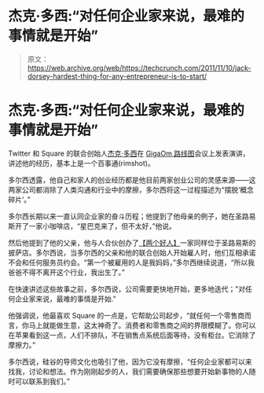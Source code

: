 # 杰克·多西:“对任何企业家来说，最难的事情就是开始”

> 原文：<https://web.archive.org/web/https://techcrunch.com/2011/11/10/jack-dorsey-hardest-thing-for-any-entrepreneur-is-to-start/>

# 杰克·多西:“对任何企业家来说，最难的事情就是开始”

Twitter 和 Square 的联合创始人[杰克·多西](https://web.archive.org/web/20230203092317/http://www.twitter.com/jack)在 [GigaOm 路线图](https://web.archive.org/web/20230203092317/http://event.gigaom.com/gigaomroadmap/schedule/)会议上发表演讲，讲述他的经历，基本上是一个百事通(rimshot)。

多尔西透露，他自己和家人的创业经历都是他目前两家创业公司的灵感来源——这两家公司都消除了人类沟通和行业中的摩擦，多尔西将这一过程描述为“摆脱‘概念碎片’。”

多尔西长期以来一直认同企业家的奋斗历程；他提到了他母亲的例子，她在圣路易斯开了一家小咖啡店，“星巴克来了，但不太好，”他说。

然后他提到了他的父亲，他与人合伙创办了[【两个好人】](https://web.archive.org/web/20230203092317/http://www.urbanspoon.com/r/28/322398/restaurant/St-Louis/Two-Nice-Guys-Kirkwood)一家同样位于圣路易斯的披萨店。多尔西说，当多尔西的父亲和他的联合创始人开始雇人时，他们互相承诺不会和任何服务员约会。“第一个被雇用的人是我妈妈，”多尔西继续说道，“所以我爸爸不得不离开这个行业，我出生了。”

在快速讲述这些故事之前，多尔西说，公司需要更快地开始，更多地迭代；"对任何企业家来说，最难的事情是开始."

他强调说，他最喜欢 Square 的一点是，它帮助公司起步，“就任何一个零售商而言，你马上就能做生意，这太神奇了。消费者和零售商之间的界限模糊了。你可以在苹果看到这一点，人们不排队，不在销售点系统后面等待，没有柜台。它消除了摩擦力。”

多尔西说，硅谷的导师文化也吸引了他，因为它没有摩擦，“任何企业家都可以来找我，讨论和想法。作为刚刚起步的人，我们需要确保那些想要开始新事物的人随时可以联系到我们。”